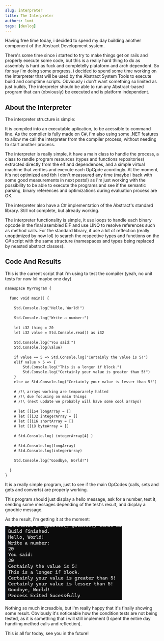 ```yaml
---
slug: interpreter
title: The Interpreter
authors: lumi
tags: [devlog]
---
```


Having free time today, i decided to spend my day building another component of the Abstract
Development system.

<!-- truncate -->

There's some time since i started to try to make things get on rails and properly execute some code,
but this is a really hard thing to do as assembly is hard as fuck and completelly plataform and arch
dependent. So for say i'm doing some progress, i decided to spend some time working on the interpreter
that will be used by the Abstract System Tools to execute build and comptime scripts. Obviously i don't
want something so limited as just builds, The interpreter should be able to run any Abstract-based
program that can (obviously) be executed and is platform independent.

## About the Interpreter

The interpreter structure is simple:

It is compiled into an executable aplication, to be acessible to command line. As the compiler is fully
made on C#, i'm also using some .NET features to allow me call the interpreter from the compiler process,
without needing to start another process.

The interpreter is really simple, it have a main class to handle the process, a class to randle program
resources (types and functions repositories) extracted directly from the elf and dependences, and a
simple virtual machine that verifies and execute each OpCpde acordingly. At the moment, it's not optimized
and tbh i don't meassured any time (maybe i back with some good measurements in next posts!) as i'm just
working with the possibility to be able to execute the programs and see if the semantic parsing, binary
references and optimizations during evaluation process are OK. 

The interpreter also have a C# implementation of the Abstract's standard library. Still not complete, but
already working.

The interpreter functionality is simple, it use loops to handle each binary opcode in the final asembled
ElF and use LINQ to resolve references such as method calls. For the standard library, it use a lot of
reflection (really unoptimized by now lol) to search the respective types and functions on the C# script
with the same structure (namespaces and types being replaced by neasted abstract classes).

## Code And Results

This is the current script that i'm using to test the compiler (yeah, no unit tests for now lol
maybe one day)

```abs
namespace MyProgram {

  func void main() {

    Std.Console.log("Hello, World!")

    Std.Console.log("Write a number:")
    
    let i32 thing = 20
    let i32 value = Std.Console.read() as i32

    Std.Console.log("You said:")
    Std.Console.log(value)

    if value == 5 => Std.Console.log("Certainly the value is 5!")
    elif value > 5 => {
        Std.Console.log("This is a longer if block.")
        Std.Console.log("Certainly your value is greater than 5!")
    }
    else => Std.Console.log("Certainly your value is lesser than 5!")

    # /!\ arrays working are temporarely halted
    # /!\ due focusing on main things
    # /!\ (next update we probably will have some cool arrays)

    # let []i64 longArray = []
    # let []i32 integerArray = []
    # let []i16 shortArray = []
    # let []i8 byteArray = []

    # Std.Console.log( integerArray[4] )

    # Std.Console.log(longArray)
    # Std.Console.log(integerArray)

    Std.Console.log("Goodbye, World!")

  }
}
```

It is a really simple program, just to see if the main OpCodes (calls, sets and gets and converts) are
properly working.

This program should just display a hello message, ask for a number, test it, sending some messages
depending of the test's result, and display a goodbie message.

As the result, i'm getting it at the moment:

![result](images/2024-09-20-interpreter-1.png)

Nothing so much increadble, but i'm really happy that it's finally showing some result.
Obviously it's noticeable how the condition tests are not being tested, as it is something that i will
still implement (I spent the entire day handling method calls and reflection).

This is all for today, see you in the future!
